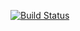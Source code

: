 [![Build Status](https://travis-ci.org/emerald/emerald.svg?branch=master)](https://travis-ci.org/emerald/emerald)
